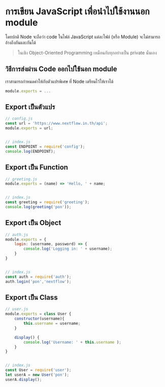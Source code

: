 
# การเขียน JavaScript เพื่อนำไปใช้งานนอก module

โดยปกติ Node จะถือว่า code ในไฟล์ JavaScript แต่ละไฟล์ (หรือ Module) จะไม่สามารถอ้างถึงกันและกันได้ 

> ในเชิง Object-Oriented Programming เหมือนกับทุกอย่างเป็น private นั่นเอง

## วิธีการส่งผ่าน Code ออกไปใช้นอก module

เราสามารถกำหนดค่าให้กับตัวแปรพิเศษ ที่ Node เตรียมไว้ให้เราได้

```js
module.exports = ...
```

## Export เป็นตัวแปร

```js
// config.js
const url = 'https://www.nextflow.in.th/api';
module.exports = url;


// index.js
const ENDPOINT = require('config');
console.log(ENDPOINT);
```

## Export เป็น Function

```js
// greeting.js
module.exports = (name) => 'Hello, ' + name;


// index.js
const greeting = require('greeting');
console.log(greeting('pon'));
```

## Export เป็น Object

```js
// auth.js
module.exports = {
    login: (username, password) => {
        console.log('Logging in: ' + username);
    }
}


// index.js
const auth = require('auth');
auth.login('pon','nextflow');
```

## Export เป็น Class 

```js
// user.js
module.exports = class User {
    constructor(username){
        this.username = username;
    }

    display() {
        console.log('Username: ' + this.username );
    }
}


// index.js
const User = require('user');
let userA = new User('pon');
userA.display();
```



